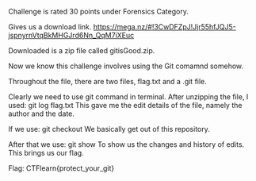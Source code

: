 Challenge is rated 30 points under Forensics Category.

Gives us a download link.
https://mega.nz/#!3CwDFZpJ!Jjr55hfJQJ5-jspnyrnVtqBkMHGJrd6Nn_QqM7iXEuc

Downloaded is a zip file called gitisGood.zip.

Now we know this challenge involves using the Git comamnd somehow. 

Throughout the file, there are two files, flag.txt and a .git file.

Clearly we need to use git command in terminal.
After unzipping the file, I used:
git log flag.txt
This gave me the edit details of the file, namely the author and the date.

If we use:
git checkout 
We basically get out of this repository.

After that we use:
git show
To show us the changes and history of edits.
This brings us our flag.

Flag: CTFlearn{protect_your_git}



